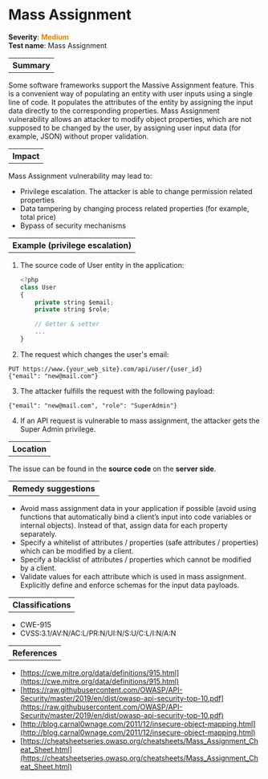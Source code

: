 # Mass Assignment

<b>Severity</b>: <b><font color="#DE8800">Medium</font></b><br>
<b>Test name</b>: Mass Assignment

<table id="simple-table">
    <tr>
        <th><strong>Summary</strong></th>
    </tr>
</table>

Some software frameworks support the Massive Assignment feature. This is a convenient way of populating an entity with user inputs using a single line of code. It populates the attributes of the entity by assigning the input data directly to the corresponding properties. 
Mass Assignment vulnerability allows an attacker to modify object properties, which are not supposed to be changed by the user, by assigning user input data (for example, JSON) without proper validation.

<table id="simple-table">
    <tr>
        <th><strong>Impact</strong></th>
    </tr>
</table>

Mass Assignment vulnerability may lead to:
* Privilege escalation. The attacker is able to change permission related properties
* Data tampering by changing process related properties (for example, total price)
* Bypass of security mechanisms

<table id="simple-table">
    <tr>
        <th><strong>Example (privilege escalation)</strong></th>
    </tr>
</table>

1. The source code of User entity in the application:
    ```js
    <?php
    class User 
    {
        private string $email;
        private string $role;

        // Getter & setter 
        ...
    }
    ```
2. The request which changes the user's email:
```
PUT https://www.{your_web_site}.com/api/user/{user_id}
{"email": "new@mail.com"}
```
3. The attacker fulfills the request with the following payload:
```
{"email": "new@mail.com", "role": "SuperAdmin"}
```
4. If an API request is vulnerable to mass assignment, the attacker gets the Super Admin privilege.

<table id="simple-table">
    <tr>
        <th><strong>Location</strong></th>
    </tr>
</table>

The issue can be found in the **source code** on the **server side**.


<table id="simple-table">
    <tr>
        <th><strong>Remedy suggestions</strong></th>
    </tr>
</table>

* Avoid mass assignment data in your application if possible (avoid using functions that automatically bind a client’s input into code variables or internal objects). Instead of that, assign data for each property separately.
* Specify a whitelist of attributes / properties (safe attributes / properties) which can be modified by a client.
* Specify a blacklist of attributes / properties which cannot be modified by a client.
* Validate values for each attribute which is used in mass assignment. Explicitly define and enforce schemas for the input data  payloads.



<table id="simple-table">
    <tr>
        <th><strong>Classifications</strong></th>
    </tr>
</table>

* CWE-915
* CVSS:3.1/AV:N/AC:L/PR:N/UI:N/S:U/C:L/I:N/A:N


<table id="simple-table">
    <tr>
        <th><strong>References</strong></th>
    </tr>
</table>

* [https://cwe.mitre.org/data/definitions/915.html](https://cwe.mitre.org/data/definitions/915.html) 
* [https://raw.githubusercontent.com/OWASP/API-Security/master/2019/en/dist/owasp-api-security-top-10.pdf](https://raw.githubusercontent.com/OWASP/API-Security/master/2019/en/dist/owasp-api-security-top-10.pdf)
* [http://blog.carnal0wnage.com/2011/12/insecure-object-mapping.html](http://blog.carnal0wnage.com/2011/12/insecure-object-mapping.html)
* [https://cheatsheetseries.owasp.org/cheatsheets/Mass_Assignment_Cheat_Sheet.html](https://cheatsheetseries.owasp.org/cheatsheets/Mass_Assignment_Cheat_Sheet.html)